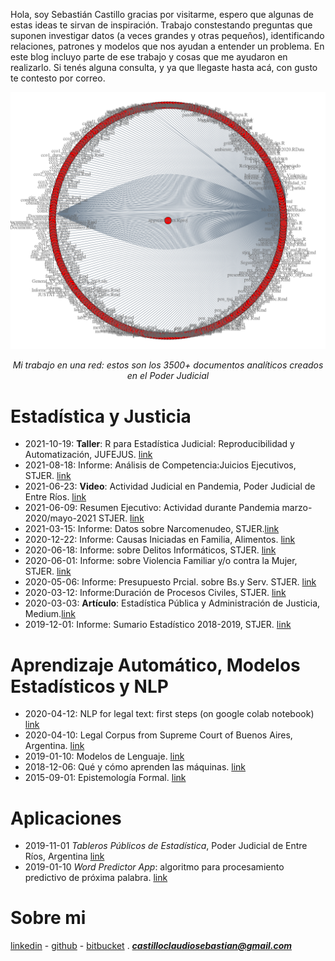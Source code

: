 Hola, soy Sebastián Castillo gracias por visitarme, espero que algunas de estas ideas te sirvan de inspiración. Trabajo constestando preguntas que suponen investigar datos (a veces grandes y otras pequeños), identificando relaciones, patrones y modelos que nos ayudan a entender un problema. En este blog incluyo parte de ese trabajo y cosas que me ayudaron en realizarlo. Si tenés alguna consulta, y ya que llegaste hasta acá, con gusto te contesto por correo. 

![](Rplot.png) 
*<center>Mi trabajo en una red: estos son los 3500+ documentos analíticos creados en el Poder Judicial</center>*

# Estadística y Justicia 
- 2021-10-19: **Taller**: R para Estadística Judicial: Reproducibilidad y Automatización, JUFEJUS. [link](https://rpubs.com/ClaudioSebastianCastillo/824728)
- 2021-08-18: Informe: Análisis de Competencia:Juicios Ejecutivos, STJER. [link](https://drive.google.com/file/d/1dDFNL4FuZXTbRgkgeCCqwdbIs-ReQAsE/view?usp=sharing)
- 2021-06-23: **Video**: Actividad Judicial en Pandemia, Poder Judicial de Entre Ríos. [link](https://www.jusentrerios.gov.ar/2021/06/23/en-pandemia-2-millones-de-actos-procesales-y-mas-de-790-mil-presentaciones-digitales/)
- 2021-06-09: Resumen Ejecutivo: Actividad durante Pandemia marzo-2020/mayo-2021 STJER. [link](https://drive.google.com/file/d/11LdFkg4uwNK5DbWMQxuX6xX4mhBN7isp/view?usp=sharing)
- 2021-03-15: Informe: Datos sobre Narcomenudeo, STJER.[link](https://drive.google.com/file/d/139d_gQnthpbZq4YoCWSfMjBnaWXcHL94/view?usp=sharing) 
- 2020-12-22: Informe: Causas Iniciadas en Familia, Alimentos. [link](https://drive.google.com/file/d/1BUWpWQEZ3ZiI8OfHdPEP9deVKWn3SuiU/view?usp=sharing) 
- 2020-06-18: Informe: sobre Delitos Informáticos, STJER. [link](https://drive.google.com/file/d/1OK-8WCc6Tu446kGDANCQ9ot3Dns3ibM0/view?usp=sharing)
- 2020-06-01: Informe: sobre Violencia Familiar y/o contra la Mujer, STJER. [link](https://drive.google.com/file/d/1nT2BWfLuofVZqYpEOhsB5geX2yLC1Fdz/view?usp=sharing)  
- 2020-05-06: Informe: Presupuesto Prcial. sobre Bs.y Serv. STJER. [link](https://drive.google.com/file/d/14pbTFr4qBbKwVwLTbpM9WzfIr63yKXqh/view?usp=sharing)
- 2020-03-12: Informe:Duración de Procesos Civiles, STJER. [link](https://drive.google.com/file/d/1VLJP9UX7cxu-3FzoRY_jjYSn_4oVSc7K/view?usp=sharing)
- 2020-03-03: **Artículo**: Estadística Pública y Administración de Justicia, Medium.[link](https://medium.com/@castilloclaudiosebastian/estad%C3%ADstica-p%C3%BAblica-y-administraci%C3%B3n-de-justicia-d33141da0708)
- 2019-12-01: Informe: Sumario Estadístico 2018-2019, STJER. [link](https://drive.google.com/file/d/1UR95d93EFhNWeW38pGzx6zSLcbY4PzGz/view?usp=sharing)  

# Aprendizaje Automático, Modelos Estadísticos y NLP
- 2020-04-12: NLP for legal text: first steps (on google colab notebook) [link](https://colab.research.google.com/drive/1n_X-r1mXG5Z0VBkOHC9AtjO1lyY-kSpl)
- 2020-04-10: Legal Corpus from Supreme Court of Buenos Aires, Argentina. [link](https://github.com/castillosebastian/legal_corpus) 
- 2019-01-10: Modelos de Lenguaje. [link](https://castillosebastian.github.io/NLP/Modelos_de_Lenguaje.html)
- 2018-12-06: Qué y cómo aprenden las máquinas. [link](https://castillosebastian.github.io/epistemologia_formal/Qué-y-cómo-aprenden-las-redes-neuronales.html)
- 2015-09-01: Epistemología Formal. [link](https://castillosebastian.github.io/epistemologia_formal/epistemología_formal.html)   

# Aplicaciones    
- 2019-11-01 *Tableros Públicos de Estadística*, Poder Judicial de Entre Ríos, Argentina [link](https://tablero.jusentrerios.gov.ar/)     
- 2019-01-10 *Word Predictor App*: algoritmo para procesamiento predictivo de próxima palabra. 
[link](https://castillocs.shinyapps.io/shiny_app/)    

# Sobre mi
[linkedin](https://www.linkedin.com/in/castillocs/) - [github](https://github.com/castillosebastian) - [bitbucket](https://bitbucket.org/apgye/) . ***castilloclaudiosebastian@gmail.com***


